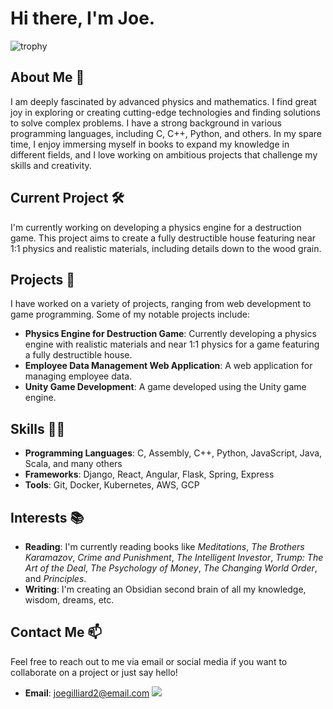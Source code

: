 # Hi there, I'm Joe.
![trophy](https://github-profile-trophy.vercel.app/?username=joegilliard)

## About Me 🤔

I am deeply fascinated by advanced physics and mathematics. I find great joy in exploring or creating cutting-edge technologies and finding solutions to solve complex problems. I have a strong background in various programming languages, including C, C++, Python, and others. In my spare time, I enjoy immersing myself in books to expand my knowledge in different fields, and I love working on ambitious projects that challenge my skills and creativity.

## Current Project 🛠️

I'm currently working on developing a physics engine for a destruction game. This project aims to create a fully destructible house featuring near 1:1 physics and realistic materials, including details down to the wood grain.

## Projects 🚀

I have worked on a variety of projects, ranging from web development to game programming. Some of my notable projects include:

- **Physics Engine for Destruction Game**: Currently developing a physics engine with realistic materials and near 1:1 physics for a game featuring a fully destructible house.
- **Employee Data Management Web Application**: A web application for managing employee data.
- **Unity Game Development**: A game developed using the Unity game engine.

## Skills 👨‍💻

- **Programming Languages**: C, Assembly, C++, Python, JavaScript, Java, Scala, and many others
- **Frameworks**: Django, React, Angular, Flask, Spring, Express
- **Tools**: Git, Docker, Kubernetes, AWS, GCP

## Interests 📚

- **Reading**: I'm currently reading books like *Meditations*, *The Brothers Karamazov*, *Crime and Punishment*, *The Intelligent Investor*, *Trump: The Art of the Deal*, *The Psychology of Money*, *The Changing World Order*, and *Principles*.
- **Writing**: I'm creating an Obsidian second brain of all my knowledge, wisdom, dreams, etc.

## Contact Me 📫

Feel free to reach out to me via email or social media if you want to collaborate on a project or just say hello!

- **Email**: joegilliard2@email.com
![](https://dcbadge.limes.pink/api/shield/1007014607178702870)
